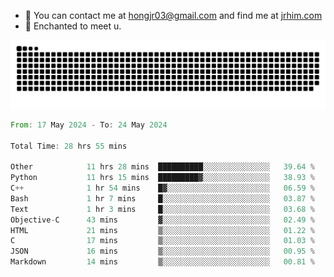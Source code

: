 - 📧 You can contact me at hongjr03@gmail.com and find me at [jrhim.com](https://jrhim.com/)
- 💜 Enchanted to meet u.

![snake_animation](https://raw.githubusercontent.com/hongjr03/hongjr03/output/github-contribution-grid-snake.svg)

<!--START_SECTION:waka-->

```rust
From: 17 May 2024 - To: 24 May 2024

Total Time: 28 hrs 55 mins

Other            11 hrs 28 mins  ██████████░░░░░░░░░░░░░░░   39.64 %
Python           11 hrs 15 mins  █████████▓░░░░░░░░░░░░░░░   38.93 %
C++              1 hr 54 mins    █▓░░░░░░░░░░░░░░░░░░░░░░░   06.59 %
Bash             1 hr 7 mins     █░░░░░░░░░░░░░░░░░░░░░░░░   03.87 %
Text             1 hr 3 mins     █░░░░░░░░░░░░░░░░░░░░░░░░   03.68 %
Objective-C      43 mins         ▓░░░░░░░░░░░░░░░░░░░░░░░░   02.49 %
HTML             21 mins         ▒░░░░░░░░░░░░░░░░░░░░░░░░   01.22 %
C                17 mins         ▒░░░░░░░░░░░░░░░░░░░░░░░░   01.03 %
JSON             16 mins         ▒░░░░░░░░░░░░░░░░░░░░░░░░   00.95 %
Markdown         14 mins         ▒░░░░░░░░░░░░░░░░░░░░░░░░   00.81 %
```

<!--END_SECTION:waka-->
